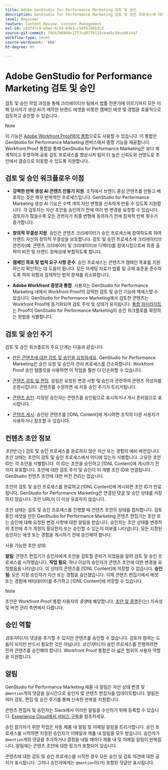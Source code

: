 ```yaml
---
title: Adobe GenStudio for Performance Marketing 검토 및 승인
description: GenStudio for Performance Marketing 검토 및 승인 프로세스에 대해 알아봅니다.
level: Beginner
feature: Content Review, Content Management
exl-id: c83f47c0-e8ae-4c54-84b3-c50f67d6b3c2
source-git-commit: 7955796949c17f7cd877b115cba45c58cdd614a7
workflow-type: tm+mt
source-wordcount: '860'
ht-degree: 0%

---
```


# Adobe GenStudio for Performance Marketing 검토 및 승인

검토 및 승인 작업 과정을 통해 크리에이티브 팀에서 법률 전문가에 이르기까지 모든 이해 당사자가 생성 AI가 제작한 브랜드 에셋을 비롯한 캠페인 에셋 및 경험을 효율적으로 검토하고 승인할 수 있습니다.

>[!NOTE]
>
> 이 기능은 [Adobe Workfront Proof와의 통합](/help/user-guide/approvals/proof-integration.md)으로도 사용할 수 있습니다. 이 통합은 GenStudio for Performance Marketing 캔버스에서 증명 기능을 제공합니다. Workfront Proof 통합을 통해 GenStudio for Performance Marketing은 보다 체계적이고 투명하며 공동 검토 프로세스를 향상시켜 팀이 더 높은 신뢰도와 선명도로 초안에서 결승으로 이동할 수 있도록 지원합니다.

## 검토 및 승인 워크플로우 이점

* **강력한 반복 생성 AI 콘텐츠 만들기 지원**. 조직에서 브랜드 중심 콘텐츠를 만들고 배포하는 것은 매우 반복적인 프로세스입니다. GenStudio for Performance Marketing 생성 AI 기능은 수백 개의 자산 변형을 신속하게 만들 수 있도록 지원합니다. 각 검토자는 자산 초안을 승인하기 전에 여러 번 변경을 요청할 수 있습니다. 검토자가 많을수록 모든 관련자가 최종 변형에 동의하기 전에 잠재적 반복 횟수가 증가합니다.

* **창의적 무결성 지원**. 승인은 콘텐츠 크리에이터가 승인 프로세스에 참여하도록 하여 브랜드 자산의 창의적 무결성을 보호합니다. 검토 및 승인 프로세스에 크리에이티브 관련자(예: 콘텐츠 크리에이터 및 크리에이티브 디렉터)를 참여시킴으로써 최종 출력이 비전 및 브랜드 정체성에 부합하도록 합니다.

* **캠페인 목표 및 법적 요구 사항 준수**. 승인 프로세스는 콘텐츠가 캠페인 목표를 지원하는지 확인하는 데 도움이 됩니다. 모든 마케팅 자료가 법률 및 규제 표준을 준수하도록 하여 위험과 잠재적인 법적 문제를 최소화합니다.

* **Adobe Workfront 증명과 통합**. 사용자는 GenStudio for Performance Marketing 내에서 Workfront Proof의 강력한 검토 및 승인 기능에 액세스할 수 있습니다. GenStudio for Performance Marketing에서 검토한 콘텐츠는 Workfront Proof에 동기화되며 검토 주석 및 상태가 유지됩니다. [통합 하이라이트](/help/user-guide/approvals/proof-integration.md)는 Proof이 GenStudio for Performance Marketing의 승인 워크플로를 확장하는 방법을 식별합니다.

## 검토 및 승인 주기

검토 및 승인 워크플로의 주요 단계는 다음과 같습니다.

* [만든 콘텐츠에 대한 검토 및 승인을 요청하세요](/help/user-guide/approvals/request-review.md). GenStudio for Performance Marketing은 승인 요청 및 승인자 관리 프로세스를 간소화합니다. Workfront Proof 승인 템플릿을 사용하면 이 작업을 훨씬 더 단순화할 수 있습니다.

* [콘텐츠 검토 및 편집](/help/user-guide/approvals/review-and-edit.md). 알림은 요청된 변경 사항 및 승인과 관련하여 콘텐츠 작성자를 순환시킵니다. 콘텐츠를 수정하면 새 자동 승인 주기가 트리거됩니다.

* [콘텐츠 승인](/help/user-guide/approvals/approve-content.md). 지정된 승인자는 콘텐츠를 승인됨으로 표시하거나 게시 준비됨으로 표시합니다.

* [콘텐츠 게시](/help/user-guide/approvals/publish-content.md). 승인된 콘텐츠를 [!DNL Content]에 게시하면 조직의 다른 사용자가 사용하거나 참조할 수 있습니다.

## 컨텐츠 초안 정보

_초안_&#x200B;은(는) 검토 및 승인 프로세스를 완료하지 않은 자산 또는 경험의 예비 버전입니다. 초안 상태는 초안이 검토 및 승인 프로세스에서 어디에 있는지 식별합니다. 고유한 초안 ID는 각 초안을 식별합니다. 이 ID는 초안을 승인하고 [!DNL Content]에 게시하기 전까지 유효합니다. 초안에 대한 검토 주석 및 승인이 이 개별 초안 ID와 연결됩니다. GenStudio 컨텐츠 초안에 대한 버전 관리는 없습니다.

초안이 검토 및 승인 프로세스를 완료하고 [!DNL Content]에 게시되면 초안 ID가 만료됩니다. GenStudio for Performance Marketing은 연결된 댓글 및 승인 상태를 저장하지 않습니다. 초안 URL이 더 이상 유효하지 않습니다.

초안 상태는 검토 및 승인 프로세스를 진행할 때 컨텐츠 초안의 상태를 캡처합니다. 검토 중인 에셋을 만든 GenStudio for Performance Marketing 콘텐츠 편집기는 초안 또는 승인에 대해 요청된 변경 사항에 대한 알림을 받습니다. 승인자는 초안 상태를 변경하여 초안에 추가 개정이 필요한지 또는 승인할 수 있는지 여부를 나타냅니다. 모든 지정된 승인자는 에셋 또는 경험을 게시하기 전에 승인해야 합니다.

사용 가능한 초안 상태:

**알림**: 콘텐츠 편집기가 승인자에게 초안을 검토할 준비가 되었음을 알려 검토 및 승인 프로세스를 시작했습니다.
**작업 필요**: 하나 이상의 승인자가 콘텐츠 초안에 대한 변경을 요청했음을 나타냅니다. 이 상태의 콘텐츠를 [!DNL Content]에 저장할 수 없습니다.
**승인됨**: 모든 지정 승인자가 자산 또는 경험을 승인했습니다. 이제 콘텐츠 편집기에서 에셋 또는 경험에 메타데이터를 추가하고 [!DNL Content]에 저장할 수 있습니다.

>[!NOTE]
>
> 초안은 Workfront Proof 통합 사용자의 _증명_&#x200B;에 해당합니다. [초안 및 증명](/help/user-guide/approvals/proof-integration.md#drafts-and-proofs)은(는) 지속성 및 버전 관리 측면에서 다릅니다.

## 승인 역할

_검토자_&#x200B;이(가) 댓글을 추가할 수 있지만 콘텐츠를 승인할 수 없습니다. 검토자 참여는 도움이 되지만 반드시 필요한 것은 아닙니다. _승인자_&#x200B;이(가) 승인 프로세스를 진행하려면 먼저 콘텐츠를 승인해야 합니다. Workfront Proof 통합은 더 넓은 범위의 사용자 역할을 지원합니다.

## 알림

GenStudio for Performance Marketing 제품 내 알림은 자산 상태 변경 및 `@mention`개의 댓글을 실시간으로 승인자 및 콘텐츠 편집자를 업데이트합니다. 알림은 여러 검토, 편집 및 승인 주기를 통해 신속한 반복을 지원합니다.

콘텐츠 편집자 및 승인자는 Slack에서 이러한 알림을 수신하기 위해 등록할 수 있습니다. [Experience Cloud에서 서비스 구독](https://experienceleague.adobe.com/ko/docs/core-services/interface/services/customer-attributes/subscription)을 참조하세요.

승인 참가자가 취한 작업은 자동 제품 내 알림 및 이메일 알림을 트리거합니다. 승인 프로세스를 시작하면 지정된 승인자가 이메일과 제품 내 알림을 모두 받습니다. 승인자가 `@mention`개의 댓글을 추가하거나 결정을 내릴 때마다 제품 내 및 이메일 알림이 반복됩니다. 알림에는 콘텐츠 초안에 대한 링크가 포함되어 있습니다.

콘텐츠에 대한 검토 및 승인 프로세스를 시작한 경우 모든 승인 및 검토 의견에 대한 공지가 표시됩니다. 그러나 승인자에게는 `@mention`이(가) 포함된 댓글만 표시됩니다.
